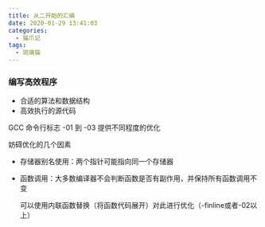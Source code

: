 ```yaml
---
title: 从二开始的汇编
date: 2020-01-29 13:41:03
categories:
  - 猫爪记
tags:
  - 琉璃猫
---
```


### 编写高效程序

+ 合适的算法和数据结构
+ 高效执行的源代码

GCC 命令行标志 -01 到 -03 提供不同程度的优化

妨碍优化的几个因素

+ 存储器别名使用：两个指针可能指向同一个存储器

+ 函数调用：大多数编译器不会判断函数是否有副作用，并保持所有函数调用不变

  可以使用内联函数替换（将函数代码展开）对此进行优化（-finline或者-02以上）


